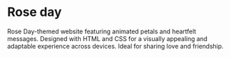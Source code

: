 # Rose day
 
Rose Day-themed website featuring animated petals and heartfelt messages. Designed with HTML and CSS for a visually appealing and adaptable experience across devices. Ideal for sharing love and friendship.
